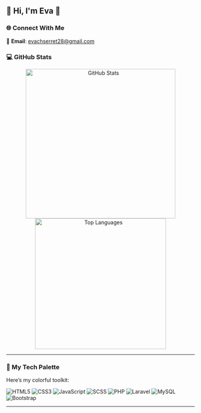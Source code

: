 ## 🌟 Hi, I'm Eva 👋
### 🌐 Connect With Me
🔹 **Email**: [evachserret28@gmail.com](mailto:evachserret28@gmail.com)  

### 💻 GitHub Stats
<div align="center">
  <img src="https://github-readme-stats.vercel.app/api?username=EvaMChavezSerret&show_icons=true&theme=radical&hide=stars&count_private=true" alt="GitHub Stats" width="400">
  <img src="https://github-readme-stats.vercel.app/api/top-langs/?username=EvaMChavezSerret&layout=compact&theme=radical" alt="Top Languages" width="350">
</div>

---

### 🎨 My Tech Palette
Here’s my colorful toolkit:

![HTML5](https://img.shields.io/badge/HTML5-FF5733?style=flat-square&logo=html5&logoColor=white)
![CSS3](https://img.shields.io/badge/CSS3-007BFF?style=flat-square&logo=css3&logoColor=white)
![JavaScript](https://img.shields.io/badge/JavaScript-F0DB4F?style=flat-square&logo=javascript&logoColor=black)
![SCSS](https://img.shields.io/badge/SCSS-FF69B4?style=flat-square&logo=sass&logoColor=white)
![PHP](https://img.shields.io/badge/PHP-6C7EB6?style=flat-square&logo=php&logoColor=white)
![Laravel](https://img.shields.io/badge/Laravel-FF2D20?style=flat-square&logo=laravel&logoColor=white)
![MySQL](https://img.shields.io/badge/MySQL-4479A1?style=flat-square&logo=mysql&logoColor=white)
![Bootstrap](https://img.shields.io/badge/Bootstrap-563D7C?style=flat-square&logo=bootstrap&logoColor=white)

---


<!--
**EvaMChavezSerret/EvaMChavezSerret** is a ✨ _special_ ✨ repository because its `README.md` (this file) appears on your GitHub profile.
🔹 Feel free to reach me at **evachserret28@gmail.com**

Here are some ideas to get you started:

- 🔭 I’m currently working on ...
- 🌱 I’m currently learning ...
- 👯 I’m looking to collaborate on ...
- 🤔 I’m looking for help with ...
- 💬 Ask me about ...
- 📫 How to reach me: ...
- 😄 Pronouns: ...
- ⚡ Fun fact: ...
-->
